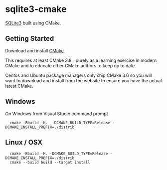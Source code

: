 # sqlite3-cmake

[SQLite3](https://sqlite.org/download.html) built using CMake.

## Getting Started

Download and install [CMake](https://cmake.org/download/).

This requires at least CMake 3.8+ purely as a learning exercise in modern CMake
and to educate other CMake authors to keep up to date.

Centos and Ubuntu package managers only ship CMake 3.6 so you will want to 
download and install from the website to ensure you have the actual latest CMake.


## Windows

On Windows from Visual Studio command prompt

```
  cmake -Bbuild -H.  -DCMAKE_BUILD_TYPE=Release -DCMAKE_INSTALL_PREFIX=./distrib
```

## Linux / OSX
```
  cmake -Bbuild -H. -DCMAKE_BUILD_TYPE=Release -DCMAKE_INSTALL_PREFIX=./distrib
  cmake --build build --target install 
``` 
